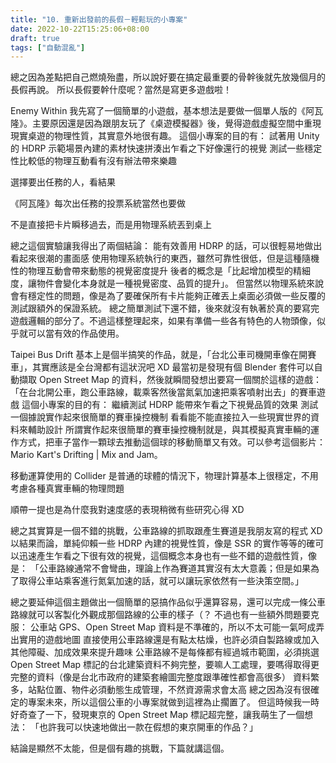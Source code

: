 ```yaml
---
title: "10. 重新出發前的長假－輕鬆玩的小專案"
date: 2022-10-22T15:25:06+08:00
draft: true
tags: ["自動混亂"]
---
```


總之因為差點把自己燃燒殆盡，所以說好要在搞定最重要的骨幹後就先放幾個月的長假再說。
所以長假要幹什麼呢？當然是寫更多遊戲啦！

Enemy Within
我先寫了一個簡單的小遊戲，基本想法是要做一個單人版的《阿瓦隆》。主要原因還是因為跟朋友玩了《桌遊模擬器》後，覺得遊戲虛擬空間中重現現實桌遊的物理性質，其實意外地很有趣。
這個小專案的目的有：
試著用 Unity 的 HDRP 示範場景內建的素材快速拼湊出乍看之下好像還行的視覺
測試一些穩定性比較低的物理互動看有沒有辦法帶來樂趣

選擇要出任務的人，看結果

《阿瓦隆》每次出任務的投票系統當然也要做

不是直接把卡片瞬移過去，而是用物理系統丟到桌上

總之這個實驗讓我得出了兩個結論：
能有效善用 HDRP 的話，可以很輕易地做出看起來很潮的畫面感
使用物理系統執行的東西，雖然可靠性很低，但是這種隨機性的物理互動會帶來動態的視覺密度提升
後者的概念是「比起增加模型的精細度，讓物件會變化本身就是一種視覺密度、品質的提升」。
但當然以物理系統來說會有穩定性的問題，像是為了要確保所有卡片能夠正確丟上桌面必須做一些反覆的測試跟額外的保證系統。
總之簡單測試下還不錯，後來就沒有執著於真的要寫完遊戲邏輯的部分了。不過這樣整理起來，如果有準備一些各有特色的人物頭像，似乎就可以當有效的作品使用。


Taipei Bus Drift
基本上是個半搞笑的作品，就是，「台北公車司機開車像在開賽車」，其實應該是全台灣都有這狀況吧 XD
最當初是發現有個 Blender 套件可以自動擷取 Open Street Map 的資料，然後就瞬間發想出要寫一個關於這樣的遊戲：
「在台北開公車，跑公車路線，載乘客然後當氮氣加速把乘客噴射出去」的賽車遊戲
這個小專案的目的有：
繼續測試 HDRP 能帶來乍看之下視覺品質的效果
測試一個據說實作起來很簡單的賽車操控機制
看看能不能直接拉入一些現實世界的資料來輔助設計
所謂實作起來很簡單的賽車操控機制就是，與其模擬真實車輛的運作方式，把車子當作一顆球去推動這個球的移動簡單又有效。可以參考這個影片：Mario Kart's Drifting | Mix and Jam。

移動運算使用的 Collider 是普通的球體的情況下，物理計算基本上很穩定，不用考慮各種真實車輛的物理問題

順帶一提也是為什麼我對速度感的表現稍微有些研究心得 XD


總之其實算是一個不錯的挑戰，公車路線的抓取跟產生賽道是我朋友寫的程式 XD
以結果而論，單純仰賴一些 HDRP 內建的視覺性質，像是 SSR 的實作等等的確可以迅速產生乍看之下很有效的視覺，這個概念本身也有一些不錯的遊戲性質，像是：
「公車路線通常不會彎曲，理論上作為賽道其實沒有太大意義；但是如果為了取得公車站乘客進行氮氣加速的話，就可以讓玩家依然有一些決策空間。」

總之要延伸這個主題做出一個簡單的惡搞作品似乎還算容易，還可以完成一條公車路線就可以客製化外觀成那個路線的公車的樣子（？
不過也有一些額外問題要克服：
公車站 GPS、Open Street Map 資料是不準確的，所以不太可能一氣呵成弄出實用的遊戲地圖
直接使用公車路線還是有點太枯燥，也許必須自製路線或加入其他障礙、加成效果來提升趣味
公車路線不是每條都有經過城市範圍，必須挑選
Open Street Map 標記的台北建築資料不夠完整，要嘛人工處理，要嗎得取得更完整的資料（像是台北市政府的建築套繪圖完整度跟準確性都會高很多）
資料繁多，站點位置、物件必須動態生成管理，不然資源需求會太高
總之因為沒有很確定的專案未來，所以這個公車的小專案就做到這裡為止擱置了。
但這時候我一時好奇查了一下，發現東京的 Open Street Map 標記超完整，讓我萌生了一個想法：
「也許我可以快速地做出一款在假想的東京開車的作品？」

結論是顯然不太能，但是個有趣的挑戰，下篇就講這個。